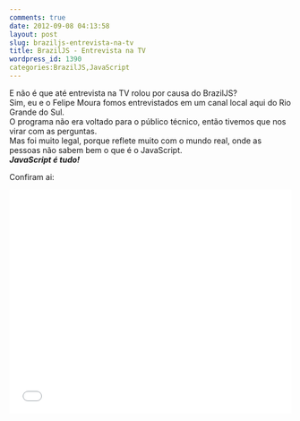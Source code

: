 ```yaml
---
comments: true
date: 2012-09-08 04:13:58
layout: post
slug: braziljs-entrevista-na-tv
title: BrazilJS - Entrevista na TV
wordpress_id: 1390
categories:BrazilJS,JavaScript
---
```


E não é que até entrevista na TV rolou por causa do BrazilJS?  
Sim, eu e o Felipe Moura fomos entrevistados em um canal local aqui do Rio Grande do Sul.  
O programa não era voltado para o público técnico, então tivemos que nos virar com as perguntas.  
Mas foi muito legal, porque reflete muito com o mundo real, onde as pessoas não sabem bem o que é o JavaScript.  
_**JavaScript é tudo!**_

Confiram ai:  
<iframe width="100%" height="400" src="//www.youtube.com/embed/TuwH-oo_UpQ" frameborder="0" allowfullscreen></iframe>

